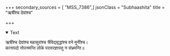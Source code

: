+++
secondary_sources = [ "MSS_7386",]
jsonClass = "Subhaashita"
title = "ऋषींश्च देवांश्च"

+++

<details open><summary>Text</summary>

ऋषींश्च देवांश्च महासुरांश्च त्रैविद्यवृद्धांश्च वने मुनींश्च।  
कानापदो नोपनमन्ति लोके परावरज्ञास्तु न संभ्रमन्ति॥
</details>
